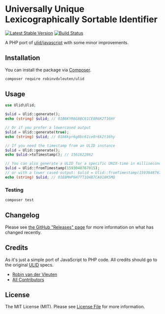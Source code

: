 # Universally Unique Lexicographically Sortable Identifier

[![Latest Stable Version](https://poser.pugx.org/robinvdvleuten/ulid/v/stable)](https://packagist.org/packages/robinvdvleuten/ulid)
[![Build Status](https://img.shields.io/github/workflow/status/robinvdvleuten/php-ulid/run-tests.svg?style=flat-square)](https://github.com/robinvdvleuten/php-ulid/actions?query=workflow%3Arun-tests)

A PHP port of [ulid/javascript](https://github.com/ulid/javascript) with some minor improvements.

## Installation

You can install the package via [Composer](https://getcomposer.org).

```bash
composer require robinvdvleuten/ulid
```

## Usage

```php
use Ulid\Ulid;

$ulid = Ulid::generate();
echo (string) $ulid; // 01B8KYR6G8BC61CE8R6K2T16HY

// Or if you prefer a lowercased output
$ulid = Ulid::generate(true);
echo (string) $ulid; // 01b8kyr6g8bc61ce8r6k2t16hy

// If you need the timestamp from an ULID instance
$ulid = Ulid::generate();
echo $ulid->toTimestamp(); // 1561622862

// You can also generate a ULID for a specific UNIX-time in milliseconds
$ulid = Ulid::fromTimestamp(1593048767015);
// or with a lower cased output: $ulid = Ulid::fromTimestamp(1593048767015, true);
echo (string) $ulid; // 01EBMHP6H7TT1Q4B7CA018K5MQ
```

### Testing

``` bash
composer test
```

## Changelog

Please see [the GitHub "Releases" page](https://github.com/robinvdvleuten/php-ulid/releases) for more information on what has changed recently.

## Credits

As it's just a simple port of JavaScript to PHP code. All credits should go to the original [ULID](https://github.com/ulid/spec) specs.

- [Robin van der Vleuten](https://github.com/robinvdvleuten)
- [All Contributors](../../contributors)

## License

The MIT License (MIT). Please see [License File](LICENSE) for more information.
